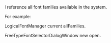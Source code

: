 I reference all font families available in the  system.

For example:

LogicalFontManager current allFamilies.

FreeTypeFontSelectorDialogWindow new open.
